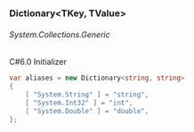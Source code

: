 ### Dictionary<TKey, TValue>
###### System.Collections.Generic

C#6.0 Initializer
``` csharp
var aliases = new Dictionary<string, string>
{
    [ "System.String" ] = "string",
    [ "System.Int32" ] = "int",
    [ "System.Double" ] = "double",
};
```
